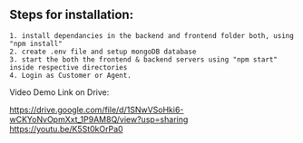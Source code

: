 


## Steps for installation:

```
1. install dependancies in the backend and frontend folder both, using "npm install"
2. create .env file and setup mongoDB database
3. start the both the frontend & backend servers using "npm start" inside respective directories
4. Login as Customer or Agent.
```

Video Demo Link on Drive:

https://drive.google.com/file/d/1SNwVSoHki6-wCKYoNvOpmXxt_1P9AM8Q/view?usp=sharing
https://youtu.be/K5St0kOrPa0
